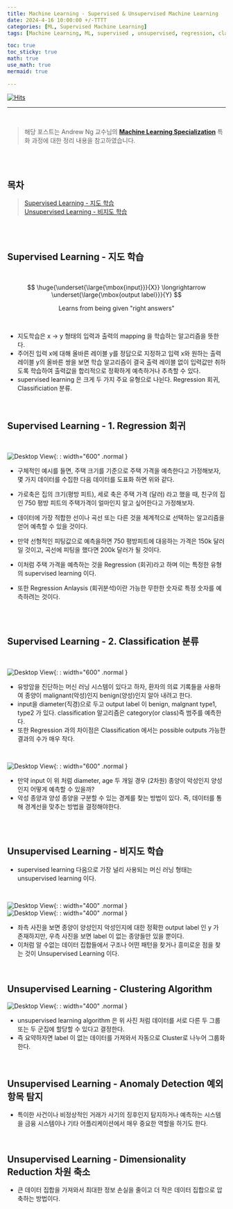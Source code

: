 ```yaml
---
title: Machine Learning - Supervised & Unsupervised Machine Learning
date: 2024-4-16 10:00:00 +/-TTTT
categories: [ML, Supervised Machine Learning]
tags: [Machine Learning, ML, supervised , unsupervised, regression, classification, clustering algorithm]     # TAG names should always be lowercase

toc: true
toc_sticky: true
math: true  
use_math: true
mermaid: true

---
```


[![Hits](https://hits.sh/epheria.github.io.svg?view=today-total&label=visitors)](https://hits.sh/epheria.github.io/)

---

<br>

> 해당 포스트는 Andrew Ng 교수님의  [**Machine Learning Specialization**](https://www.coursera.org/specializations/machine-learning-introduction) 특화 과정에 대한 정리 내용을 참고하였습니다.

<br>
<br>

## 목차

> [Supervised Learning - 지도 학습](#supervised-learning---지도-학습)     
> [Unsupervised Learning - 비지도 학습](#unsupervised-learning---비지도-학습)

<br>
<br>

## Supervised Learning - 지도 학습

<br>

$$ \huge{\underset{\large{\mbox{input}}}{X}}  \longrightarrow \underset{\large{\mbox{output label}}}{Y} $$

$$ \mbox{Learns from being given "right answers"} $$

<br>

- 지도학습은 x -> y 형태의 입력과 출력의 mapping 을 학습하는 알고리즘을 뜻한다. 
- 주어진 입력 x에 대해 올바른 레이블 y를 정답으로 지정하고 입력 x와 원하는 출력 레이블 y의 올바른 쌍을 보면 학습 알고리즘이 결국 출력 레이블 없이 입력값만 취하도록 학습하여 출력값을 합리적으로 정확하게 예측하거나 추측할 수 있다.
- supervised learning 은 크게 두 가지 주요 유형으로 나뉜다. Regression 회귀, Classificiation 분류.

<br>

## Supervised Learning - 1. Regression 회귀

<br>

![Desktop View](/assets/img/post/ml/ml01_01.png){: : width="600" .normal }     

- 구체적인 예시를 들면, 주택 크기를 기준으로 주택 가격을 예측한다고 가정해보자, 몇 가지 데이터를 수집한 다음 데이터를 도표화 하면 위와 같다.
- 가로축은 집의 크기(평방 피트), 세로 축은 주택 가격 (달러) 라고 했을 때, 친구의 집인 750 평방 피트의 주택가격이 얼마인지 알고 싶어한다고 가정해보자.

- 데이터에 가장 적합한 선이나 곡선 또는 다른 것을 체계적으로 선택하는 알고리즘을 얻어 예측할 수 있을 것이다.
- 만약 선형적인 피팅값으로 예측을하면 750 평방피트에 대응하는 가격은 150k 달러 일 것이고, 곡선에 피팅을 했다면 200k 달러가 될 것이다.

- 이처럼 주택 가격을 예측하는 것을 Regression (회귀)라고 하며 이는 특정한 유형의 supervised learning 이다.
- 또한 Regression Anlaysis (회귀분석)이란 가능한 무한한 숫자로 특정 숫자를 예측하려는 것이다.

<br>
<br>

## Supervised Learning - 2. Classification 분류

<br>

![Desktop View](/assets/img/post/ml/ml01_02.png){: : width="600" .normal }     

- 유방암을 진단하는 머신 러닝 시스템이 있다고 하자, 환자의 의료 기록들을 사용하여 종양이 malignant(악성)인지 benign(양성)인지 알아 내려고 한다. 
- input을 diameter(직경)으로 두고 output label 이 benign, malgnant type1, type2 가 있다. classification 알고리즘은 category(or class)즉 범주를 예측한다.
- 또한 Regression 과의 차이점은 Classification 에서는 possible outputs 가능한 결과의 수가 매우 작다.

<br>

![Desktop View](/assets/img/post/ml/ml01_03.png){: : width="600" .normal }     

- 만약 input 이 위 처럼 diameter, age 두 개일 경우 (2차원) 종양이 악성인지 양성인지 어떻게 예측할 수 있을까?
- 악성 종양과 양성 종양을 구분할 수 있는 경계를 찾는 방법이 있다. 즉, 데이터를 통해 경계선을 맞추는 방법을 결정해야한다. 

<br>
<br>

## Unsupervised Learning - 비지도 학습

- supervised learning 다음으로 가장 널리 사용되는 머신 러닝 형태는 unsupervised learning 이다. 

<br>

![Desktop View](/assets/img/post/ml/ml01_04.png){: : width="400" .normal }     
![Desktop View](/assets/img/post/ml/ml01_05.png){: : width="400" .normal }     

- 좌측 사진을 보면 종양이 양성인지 악성인지에 대한 정확한 output label 인 y 가 존재하지만, 우측 사진을 보면 label 이 없는 종양들만 있을 뿐이다.
- 이처럼 알 수없는 데이터 집합들에서 구조나 어떤 패턴을 찾거나 흥미로운 점을 찾는 것이 Unsupervised Learning 이다.

<br>

## Unsupervised Learning - Clustering Algorithm

![Desktop View](/assets/img/post/ml/ml01_05.png){: : width="400" .normal }     

- unsupervised learning algorithm 은 위 사진 처럼 데이터를 서로 다른 두 그룹 또는 두 군집에 할당할 수 있다고 결정한다.
- 즉 요약하자면 label 이 없는 데이터를 가져와서 자동으로 Cluster로 나누어 그룹화 한다.

<br>

## Unsupervised Learning - Anomaly Detection 예외 항목 탐지

- 특이한 사건이나 비정상적인 거래가 사기의 징후인지 탐지하거나 예측하는 시스템을 금융 시스템이나 기타 어플리케이션에서 매우 중요한 역할을 하기도 한다.

<br>

## Unsupervised Learning - Dimensionality Reduction 차원 축소

- 큰 데이터 집합을 가져와서 최대한 정보 손실을 줄이고 더 작은 데이터 집합으로 압축하는 방법이다.

